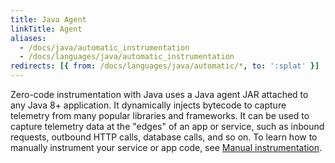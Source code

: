 ```yaml
---
title: Java Agent
linkTitle: Agent
aliases:
  - /docs/java/automatic_instrumentation
  - /docs/languages/java/automatic_instrumentation
redirects: [{ from: /docs/languages/java/automatic/*, to: ':splat' }]
---
```


Zero-code instrumentation with Java uses a Java agent JAR attached to any Java
8+ application. It dynamically injects bytecode to capture telemetry from many
popular libraries and frameworks. It can be used to capture telemetry data at
the "edges" of an app or service, such as inbound requests, outbound HTTP calls,
database calls, and so on. To learn how to manually instrument your service or
app code, see [Manual instrumentation](/docs/languages/java/instrumentation/).
